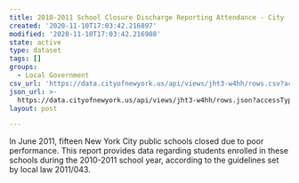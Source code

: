 ```yaml
---
title: 2010-2011 School Closure Discharge Reporting Attendance - City
created: '2020-11-10T17:03:42.216897'
modified: '2020-11-10T17:03:42.216908'
state: active
type: dataset
tags: []
groups:
  - Local Government
csv_url: 'https://data.cityofnewyork.us/api/views/jht3-w4hh/rows.csv?accessType=DOWNLOAD'
json_url: >-
  https://data.cityofnewyork.us/api/views/jht3-w4hh/rows.json?accessType=DOWNLOAD
layout: post

---
```

In June 2011, fifteen New York City public schools closed due to poor performance. This report provides data regarding students enrolled in these schools during the 2010-2011 school year, according to the guidelines set by local law 2011/043.
